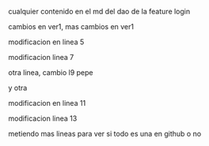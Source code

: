 cualquier contenido en el md del dao de la feature login

cambios en ver1, mas cambios en ver1

modificacion en linea 5

modificacion linea 7

otra linea, cambio l9 pepe

y otra

modificacion en linea 11

modificacion linea 13

metiendo mas lineas para ver si todo es una en github o no
